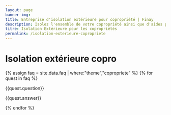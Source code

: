 ```yaml
---
layout: page
banner-img:
title: Entreprise d'isolation extérieure pour copropriété | Finay
description: Isolez l'ensemble de votre copropriété ainsi que d'aides pour vos travaux
titre: Isolation Extérieure pour les copropriétés
permalink: /isolation-exterieure-copropriete
---
```

<h1>Isolation extérieure copro</h1>
<div>
{% assign faq = site.data.faq | where:"theme","copropriete" %}
    {% for quest in faq %}
    <p>{{quest.question}}</p>
    <p>{{quest.answer}}</p>
    {% endfor %}
</div>